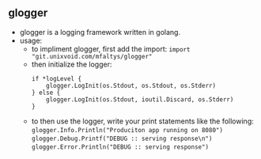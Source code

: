 glogger
-------
- glogger is a logging framework written in golang.  
- usage:  
  - to impliment glogger, first add the import: `import "git.unixvoid.com/mfaltys/glogger"`
  - then initialize the logger:  
    ```
	if *logLevel {  
		glogger.LogInit(os.Stdout, os.Stdout, os.Stderr)  
	} else {  
		glogger.LogInit(os.Stdout, ioutil.Discard, os.Stderr)  
	}
	```  
  - to then use the logger, write your print statements like the following:  
	`glogger.Info.Println("Produciton app running on 8080")`  
    `glogger.Debug.Printf("DEBUG :: serving response\n")`  
    `glogger.Error.Println("DEBUG :: serving response")`  
